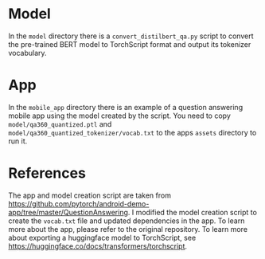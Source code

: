 # Model
In the `model` directory there is a `convert_distilbert_qa.py` script to convert the pre-trained BERT model to TorchScript format and output its tokenizer vocabulary.

# App
In the `mobile_app` directory there is an example of a question answering mobile app using the model created by the script. You need to copy `model/qa360_quantized.ptl` and `model/qa360_quantized_tokenizer/vocab.txt` to the apps `assets` directory to run it.

# References
The app and model creation script are taken from <https://github.com/pytorch/android-demo-app/tree/master/QuestionAnswering>. I modified the model creation script to create the `vocab.txt` file and updated dependencies in the app. To learn more about the app, please refer to the original repository. To learn more about exporting a huggingface model to TorchScript, see <https://huggingface.co/docs/transformers/torchscript>.
